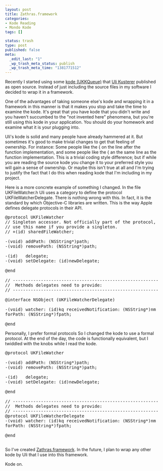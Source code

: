 ```yaml
--- 
layout: post
title: Zathras.framework
categories: 
- Kode Reading
- Mondo Kode
tags: []

status: trash
type: post
published: false
meta: 
  _edit_last: "1"
  _wp_trash_meta_status: publish
  _wp_trash_meta_time: "1381771512"
---
```

Recently I started using some <a href="http://www.zathras.de/angelweb/sourcecode.htm">kode (UKKQueue)</a> that <a href="http://www.zathras.de/angelweb/blog.htm">Uli Kusterer</a> published as open source.  Instead of just including the source files in my software I decided to wrap it in a framework.

One of the advantages of taking someone else's kode and wrapping it in a framework in this manner is that it makes you stop and take the time to examine the kode.  It's great that you have kode that you didn't write and you haven't succumbed to the "not invented here" phenomena, but you're still using this kode in your application.  You should do your homework and examine what it is your plugging into.

Uli's kode is solid and many people have already hammered at it.  But sometimes it's good to make trivial changes to get that feeling of ownership.  For instance:  Some people like the { on the line after the function implementation, and some people like the { an the same line as the function implementation.  This is a trivial coding style difference; but if while you are reading the source kode you change it to your preferred style you will gain a sense of ownership.  Or maybe this isn't true at all and I'm trying to justify the fact that I do this when reading kode that I'm including in my project.

Here is a more concrete example of something I changed.  In the file UKFileWatcher.h Uli uses a category to define the protocol UKFileWatcherDelegate.  There is nothing wrong with this.  In fact, it is the standard by which Objective-C libraries are written.  This is the way Apple defines delegate protocols in their API.

<pre lang="objc" >
@protocol UKFileWatcher
// Singleton accessor. Not officially part of the protocol, but 
// use this name if you provide a singleton.
// +(id) sharedFileWatcher;			

-(void) addPath: (NSString*)path;
-(void) removePath: (NSString*)path;

-(id)   delegate;
-(void) setDelegate: (id)newDelegate;

@end

// -----------------------------------------------------------------------------
//  Methods delegates need to provide:
// -----------------------------------------------------------------------------

@interface NSObject (UKFileWatcherDelegate)

-(void) watcher: (id<ukfileWatcher>)kq receivedNotification: (NSString*)nm 
forPath: (NSString*)fpath;

@end
</pre>

Personally, I prefer formal protocols  So I changed the kode to use a formal protocol.  At the end of the day, the code is functionally equivalent, but I twiddled with the knobs while I read the kode.

<pre lang="objc" >
@protocol UKFileWatcher

-(void) addPath: (NSString*)path;
-(void) removePath: (NSString*)path;

-(id)   delegate;
-(void) setDelegate: (id<ukfileWatcherDelegate>)newDelegate;

@end

// -----------------------------------------------------------------------------
//  Methods delegates need to provide:
// -----------------------------------------------------------------------------
@protocol UKFileWatcherDelegate
-(void) watcher: (id<ukfileWatcher>)kq receivedNotification: (NSString*)nm 
forPath: (NSString*)fpath;

@end

</pre>

So I've created <a href="http://github.com/mcormier/ZathrasFramework">Zathras.framework</a>. In the future, I plan to wrap any other kode by Uli that I use into this framework.

Kode on.
